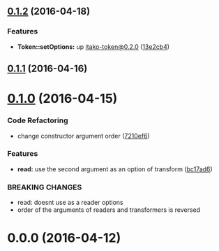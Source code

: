 <a name="0.1.2"></a>
## [0.1.2](https://github.com/itakojs/itako/compare/v0.1.1...v0.1.2) (2016-04-18)


### Features

* **Token::setOptions:** up itako-token@0.2.0 ([13e2cb4](https://github.com/itakojs/itako/commit/13e2cb4))



<a name="0.1.1"></a>
## [0.1.1](https://github.com/itakojs/itako/compare/v0.1.0...v0.1.1) (2016-04-16)




<a name="0.1.0"></a>
# [0.1.0](https://github.com/itakojs/itako/compare/v0.0.0...v0.1.0) (2016-04-15)


### Code Refactoring

* change constructor argument order ([7210ef6](https://github.com/itakojs/itako/commit/7210ef6))

### Features

* **read:** use the second argument as an option of transform ([bc17ad6](https://github.com/itakojs/itako/commit/bc17ad6))


### BREAKING CHANGES

* read: doesnt use as a reader options
* order of the arguments of readers and transformers is reversed



<a name="0.0.0"></a>
# 0.0.0 (2016-04-12)




